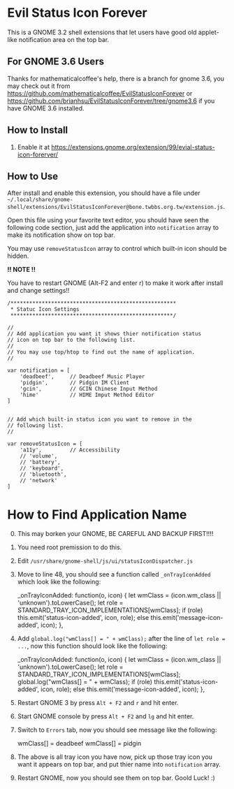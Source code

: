 Evil Status Icon Forever
========================

This is a GNOME 3.2 shell extensions that let users have good old applet-like notification area on the top bar.

For GNOME 3.6 Users
--------------------

Thanks for mathematicalcoffee's help, there is a branch for gnome 3.6, you may check out it from https://github.com/mathematicalcoffee/EvilStatusIconForever or https://github.com/brianhsu/EvilStatusIconForever/tree/gnome3.6 if you have GNOME 3.6 installed.

How to Install
--------------

 1. Enable it at https://extensions.gnome.org/extension/99/evial-status-icon-forerver/

How to Use
-----------

After install and enable this extension, you should have a file under `~/.local/share/gnome-shell/extensions/EvilStatusIconForever@bone.twbbs.org.tw/extension.js`.

Open this file using your favorite text editor, you should have seen the following code section, just add the application into ``notification`` array to make its notification show on top bar.

You may use `removeStatusIcon` array to control which built-in icon should be hidden.

**!! NOTE !!**

You have to restart GNOME (Alt-F2 and enter r) to make it work after install and change settings!!

    /*****************************************************
     * Statuc Icon Settings
     ****************************************************/
    
    //
    // Add application you want it shows thier notification status
    // icon on top bar to the following list.
    //
    // You may use top/htop to find out the name of application.
    //
    
    var notification = [
        'deadbeef',     // Deadbeef Music Player
        'pidgin',       // Pidgin IM Client
        'gcin',         // GCIN Chinese Input Method
        'hime'          // HIME Imput Method Editor
    ]
    
    
    // Add which built-in status icon you want to remove in the
    // following list.
    //
    
    var removeStatusIcon = [
        'a11y',         // Accessibility
        // 'volume',
        // 'battery',
        // 'keyboard',
        // 'bluetooth',
        // 'network'
    ]


How to Find Application Name
=============================

  0. This may borken your GNOME, BE CAREFUL AND BACKUP FIRST!!!!
  1. You need root premission to do this.
  2. Edit `/usr/share/gnome-shell/js/ui/statusIconDispatcher.js`
  3. Move to line 48, you should see a function called `_onTrayIconAdded` which look like the following:

        _onTrayIconAdded: function(o, icon) {
            let wmClass = (icon.wm_class || 'unknown').toLowerCase();
            let role = STANDARD_TRAY_ICON_IMPLEMENTATIONS[wmClass];
            if (role)
                this.emit('status-icon-added', icon, role);
            else
                this.emit('message-icon-added', icon);
        },  

  4. Add `global.log("wmClass[] = " + wmClass);` after the line of `let role = ...`, now this function should look like the following:

        _onTrayIconAdded: function(o, icon) {
            let wmClass = (icon.wm_class || 'unknown').toLowerCase();
            let role = STANDARD_TRAY_ICON_IMPLEMENTATIONS[wmClass];
            global.log("wmClass[] = " + wmClass);
            if (role)
                this.emit('status-icon-added', icon, role);
            else
                this.emit('message-icon-added', icon);
        },  

  5. Restart GNOME 3 by press `Alt + F2` and `r` and hit enter.
  6. Start GNOME console by press `Alt + F2` and `lg` and hit enter.
  7. Switch to `Errors` tab, now you should see message like the following:

        wmClass[] = deadbeef
        wmClass[] = pidgin

  8. The above is all tray icon you have now, pick up those tray icon you want it appears on top bar, and put thier name into `notification` array.
  9. Restart GNOME, now you should see them on top bar. Goold Luck! :)

        
